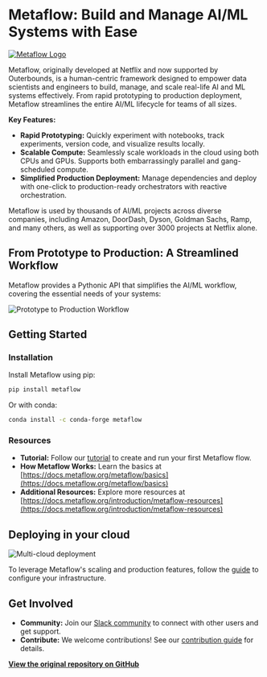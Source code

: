 # Metaflow: Build and Manage AI/ML Systems with Ease

[![Metaflow Logo](https://user-images.githubusercontent.com/763451/89453116-96a57e00-d713-11ea-9fa6-82b29d4d6eff.png)](https://github.com/Netflix/metaflow)

Metaflow, originally developed at Netflix and now supported by Outerbounds, is a human-centric framework designed to empower data scientists and engineers to build, manage, and scale real-life AI and ML systems effectively. From rapid prototyping to production deployment, Metaflow streamlines the entire AI/ML lifecycle for teams of all sizes.

**Key Features:**

*   **Rapid Prototyping:** Quickly experiment with notebooks, track experiments, version code, and visualize results locally.
*   **Scalable Compute:** Seamlessly scale workloads in the cloud using both CPUs and GPUs. Supports both embarrassingly parallel and gang-scheduled compute.
*   **Simplified Production Deployment:** Manage dependencies and deploy with one-click to production-ready orchestrators with reactive orchestration.

Metaflow is used by thousands of AI/ML projects across diverse companies, including Amazon, DoorDash, Dyson, Goldman Sachs, Ramp, and many others, as well as supporting over 3000 projects at Netflix alone.

## From Prototype to Production: A Streamlined Workflow

Metaflow provides a Pythonic API that simplifies the AI/ML workflow, covering the essential needs of your systems:

![Prototype to Production Workflow](docs/prototype-to-prod.png)

## Getting Started

### Installation

Install Metaflow using pip:

```bash
pip install metaflow
```

Or with conda:

```bash
conda install -c conda-forge metaflow
```

### Resources

*   **Tutorial:** Follow our [tutorial](https://docs.metaflow.org/getting-started/tutorials) to create and run your first Metaflow flow.
*   **How Metaflow Works:** Learn the basics at [https://docs.metaflow.org/metaflow/basics](https://docs.metaflow.org/metaflow/basics)
*   **Additional Resources:** Explore more resources at [https://docs.metaflow.org/introduction/metaflow-resources](https://docs.metaflow.org/introduction/metaflow-resources)

## Deploying in your cloud

![Multi-cloud deployment](docs/multicloud.png)

To leverage Metaflow's scaling and production features, follow the [guide](https://outerbounds.com/engineering/welcome/) to configure your infrastructure.

## Get Involved

*   **Community:** Join our [Slack community](http://slack.outerbounds.co/) to connect with other users and get support.
*   **Contribute:** We welcome contributions! See our [contribution guide](https://docs.metaflow.org/introduction/contributing-to-metaflow) for details.

**[View the original repository on GitHub](https://github.com/Netflix/metaflow)**